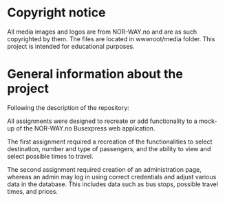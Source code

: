 # Copyright notice
All media images and logos are from NOR-WAY.no and are as such copyrighted by them. The files are located in wwwroot/media folder. 
This project is intended for educational purposes.

# General information about the project
Following the description of the repository:

All assignments were designed to recreate or add functionality to a mock-up of the NOR-WAY.no Busexpress web application. 

The first assignment required a recreation of the functionalities to select destination, number and type of passengers, and the ability to view and select possible times to travel. 

The second assignment required creation of an administration page, whereas an admin may log in using correct credentials and adjust various data in the database. This includes data such as bus stops, possible travel times, and prices. 

